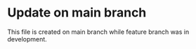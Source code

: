 # Update on main branch

This file is created on main branch while feature branch was in development.